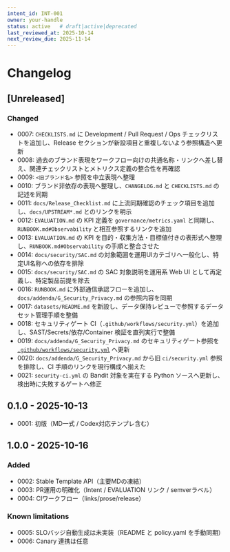 ```yaml
---
intent_id: INT-001
owner: your-handle
status: active   # draft|active|deprecated
last_reviewed_at: 2025-10-14
next_review_due: 2025-11-14
---
```


# Changelog

## [Unreleased]

### Changed

- 0007: `CHECKLISTS.md` に Development / Pull Request / Ops チェックリストを追加し、Release セクションが新設項目と重複しないよう参照構造へ更新
- 0008: 過去のブランド表現をワークフロー向けの共通名称・リンクへ差し替え、関連チェックリストとメトリクス定義の整合性を再確認
- 0009: `<旧ブランド名>` 参照を中立表現へ整理
- 0010: ブランド非依存の表現へ整理し、`CHANGELOG.md` と `CHECKLISTS.md` の記述を同期
- 0011: `docs/Release_Checklist.md` に上流同期確認のチェック項目を追加し、`docs/UPSTREAM*.md` とのリンクを明示
- 0012: `EVALUATION.md` の KPI 定義を `governance/metrics.yaml` と同期し、`RUNBOOK.md#Observability` と相互参照するリンクを追加
- 0013: `EVALUATION.md` の KPI を目的・収集方法・目標値付きの表形式へ整理し、`RUNBOOK.md#Observability` の手順と整合させた
- 0014: `docs/security/SAC.md` の対象範囲を運用UIカテゴリへ一般化し、特定UI名称への依存を排除
- 0015: `docs/security/SAC.md` の SAC 対象説明を運用系 Web UI として再定義し、特定製品前提を除去
- 0016: `RUNBOOK.md` に外部通信承認フローを追加し、`docs/addenda/G_Security_Privacy.md` の参照内容を同期
- 0017: `datasets/README.md` を新設し、データ保持レビューで参照するデータセット管理手順を整備
- 0018: セキュリティゲート CI（`.github/workflows/security.yml`）を追加し、SAST/Secrets/依存/Container 検証を直列実行で整備
- 0019: `docs/addenda/G_Security_Privacy.md` のセキュリティゲート参照を
  [`.github/workflows/security.yml`](../../.github/workflows/security.yml) へ更新
- 0020: `docs/addenda/G_Security_Privacy.md` から旧 `ci/security.yml` 参照を排除し、CI 手順のリンクを現行構成へ揃えた
- 0021: `security-ci.yml` の Bandit 対象を実在する Python ソースへ更新し、検出時に失敗するゲートへ修正

## 0.1.0 - 2025-10-13

- 0001: 初版（MD一式 / Codex対応テンプレ含む）

## 1.0.0 - 2025-10-16

### Added

- 0002: Stable Template API（主要MDの凍結）
- 0003: PR運用の明確化（Intent / EVALUATION リンク / semverラベル）
- 0004: CIワークフロー（links/prose/release）

### Known limitations

- 0005: SLOバッジ自動生成は未実装（README と policy.yaml を手動同期）
- 0006: Canary 連携は任意
